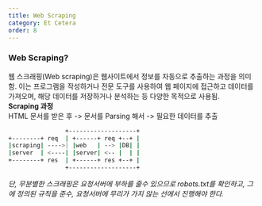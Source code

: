```yaml
---
title: Web Scraping
category: Et Cetera
order: 8
---
```


### Web Scraping?

<div class="content-box">
웹 스크래핑(Web scraping)은 웹사이트에서 정보를 자동으로 추출하는 과정을 의미함. 이는 프로그램을 작성하거나 전문 도구를 사용하여 웹 페이지에 접근하고 데이터를 가져오며, 해당 데이터를 저장하거나 분석하는 등 다양한 목적으로 사용됨.<br><b>Scraping 과정</b> <br>
HTML 문서를 받은 후 -> 문서를 Parsing 해서 -> 필요한 데이터를 추출
</div>

```bash
                +-------------------+
+--------+ req  | +------+ req +--+ |
|scraping| ---->| |web   | --> |DB| |
|server  | <----| |server| <-- |  | |
+--------+ res  | +------+ res +--+ |
                +-------------------+
```           

*단, 무분별한 스크래핑은 요청서버에 부하를 줄수 있으므로 robots.txt를 확인하고, 그에 정의된 규칙을 준수, 요청서버에 무리가 가지 않는 선에서 진행해야 한다.*